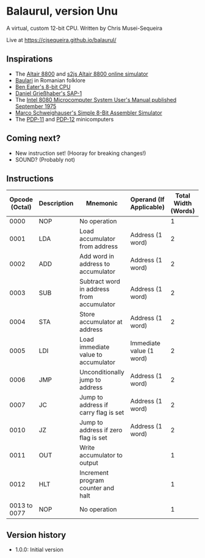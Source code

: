 # Balaurul, version Unu
A virtual, custom 12-bit CPU. Written by Chris Musei-Sequeira

Live at https://cjsequeira.github.io/balaurul/

## Inspirations
* The [Altair 8800](https://en.wikipedia.org/wiki/Altair_8800) and [s2js Altair 8800 online simulator](https://s2js.com/altair/)
* [Baulari](https://en.wikipedia.org/wiki/Balaur) in Romanian folklore
* [Ben Eater's 8-bit CPU](https://eater.net/8bit)
* [Daniel Grießhaber's SAP-1](https://dangrie158.github.io/SAP-1/)
* The [Intel 8080 Microcomputer System User's Manual published September 1975](https://archive.ph/GFz3V)
* [Marco Schweighauser's Simple 8-Bit Assembler Simulator](https://schweigi.github.io/assembler-simulator/)
* The [PDP-11](https://en.wikipedia.org/wiki/PDP-11) and [PDP-12](https://en.wikipedia.org/wiki/PDP-12) minicomputers

## Coming next?
* New instruction set! (Hooray for breaking changes!)
* SOUND? (Probably not)

## Instructions
| Opcode (Octal) | Description | Mnemonic | Operand (If Applicable) | Total Width (Words) | Num. of Machine Cycles
| --- | --- | --- | --- | --- | --- |
| 0000 | NOP | No operation | | 1 | 3
| 0001 | LDA | Load accumulator from address | Address (1 word) | 2 | 6
| 0002 | ADD | Add word in address to accumulator | Address (1 word) | 2 | 7
| 0003 | SUB | Subtract word in address from accumulator | Address (1 word) | 2 | 7
| 0004 | STA | Store accumulator at address | Address (1 word) | 2 | 6
| 0005 | LDI | Load immediate value to accumulator | Immediate value (1 word) | 2 | 5
| 0006 | JMP | Unconditionally jump to address | Address (1 word) | 2 | 4
| 0007 | JC | Jump to address if carry flag is set | Address (1 word) | 2 | 4
| 0010 | JZ | Jump to address if zero flag is set | Address (1 word) | 2 | 4
| 0011 | OUT | Write accumulator to output | | 1 | 4
| 0012 | HLT | Increment program counter and halt | | 1 | 4
| 0013 to 0077 | NOP | No operation | | 1 | 3

## Version history

* 1.0.0: Initial version
